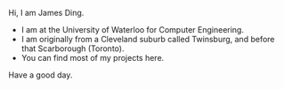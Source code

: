 Hi, I am James Ding.
- I am at the University of Waterloo for Computer Engineering.
- I am originally from a Cleveland suburb called Twinsburg, and before that Scarborough (Toronto).
- You can find most of my projects here.

Have a good day.
